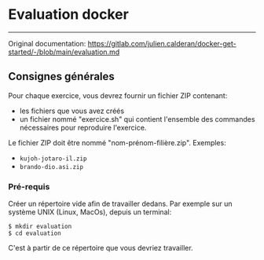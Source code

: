 # Evaluation docker
---

Original documentation: https://gitlab.com/julien.calderan/docker-get-started/-/blob/main/evaluation.md 

## Consignes générales
Pour chaque exercice, vous devrez fournir un fichier ZIP contenant:
- les fichiers que vous avez créés
- un fichier nommé "exercice.sh" qui contient l'ensemble des commandes nécessaires pour reproduire l'exercice.

Le fichier ZIP doit être nommé "nom-prénom-filière.zip".
Exemples: 
- `kujoh-jotaro-il.zip`
- `brando-dio.asi.zip`

### Pré-requis
Créer un répertoire vide afin de travailler dedans.
Par exemple sur un système UNIX (Linux, MacOs), depuis un terminal:
```
$ mkdir evaluation
$ cd evaluation
```
C'est à partir de ce répertoire que vous devriez travailler.
